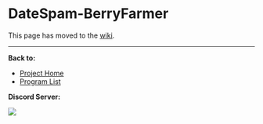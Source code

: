 # DateSpam-BerryFarmer

This page has moved to the [wiki](https://github.com/PokemonAutomation/SwSh-Arduino/wiki/Basic:-DateSpam-BerryFarmer).

<hr>

**Back to:**
- [Project Home](/README.md)
- [Program List](/Documentation/ProgramList.md)

**Discord Server:** 

[<img src="https://canary.discordapp.com/api/guilds/695809740428673034/widget.png?style=banner2">](https://discord.gg/cQ4gWxN)
